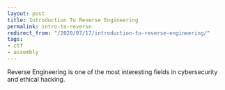 ```yaml
---
layout: post
title: Introduction To Reverse Engineering
permalink: intro-to-reverse
redirect_from: "/2020/07/17/introduction-to-reverse-engineering/"
tags:
- ctf
- assembly
---
```


Reverse Engineering is one of the most interesting fields in cybersecurity and ethical hacking.